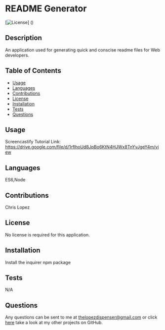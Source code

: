 # README Generator
  [![License]()]
  ()

  ## Description
  An application used for generating quick and conscise readme files for Web developers.

  ## Table of Contents
  * [Usage](#usage)
  * [Languages](#languages)
  * [Contributions](#contributions)
  * [License](#license)
  * [Installation](#installation)
  * [Tests](#tests)
  * [Questions](#questions)
  ## Usage
  Screencastify Tutorial Link:
  https://drive.google.com/file/d/1rflhoUd8JpBo6KtN4HJWx8TnYvJgeY4m/view
  ## Languages
  ES6,Node
  ## Contributions
  Chris Lopez
  ## License
  No license is required for this application.
  ## Installation
  Install the inquirer npm package
  ## Tests
  N/A
  
  ## Questions
  Any questions can be sent to me at [thelopezdispenser@gmail.com](mailto"thelopezdispenser@gmail.com)
  or click [here](https://github.com/ChrisL-985/) take a look at my other projects on GitHub.
